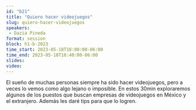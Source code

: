 ```yaml
---
id: "b21"
title: "Quiero hacer videojuegos"
slug: quiero-hacer-videojuegos
speakers:
 - Dazia Pineda
format: session
block: h1-b-2023
time_start: 2023-05-18T18:00:00-06:00
time_end: 2023-05-18T18:40:00-06:00
slides: 
video: 
---
```


El sueño de muchas personas siempre ha sido hacer videojuegos, pero a veces lo vemos como algo lejano o imposible.
En estos 30min exploraremos algunos de los puestos que buscan empresas de videojuegos en México y el extranjero. Además les daré tips para que lo logren.
